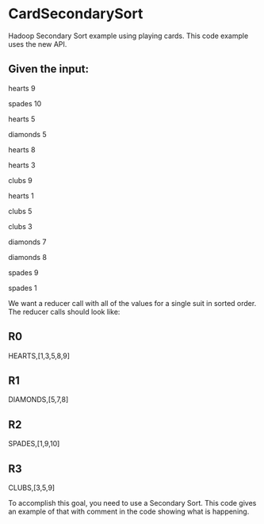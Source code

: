 CardSecondarySort
=================

Hadoop Secondary Sort example using playing cards.  This code example uses the new API.

Given the input:
----------------

hearts 9

spades 10

hearts 5

diamonds 5

hearts 8

hearts 3

clubs 9

hearts 1

clubs 5

clubs 3

diamonds 7

diamonds 8

spades 9

spades 1



We want a reducer call with all of the values for a single suit in sorted order.  The reducer calls should look like:


R0
--

HEARTS,[1,3,5,8,9]


R1
--

DIAMONDS,[5,7,8]


R2
--

SPADES,[1,9,10]


R3
--

CLUBS,[3,5,9]



To accomplish this goal, you need to use a Secondary Sort.  This code gives an example of that with comment in the code showing what is happening.
